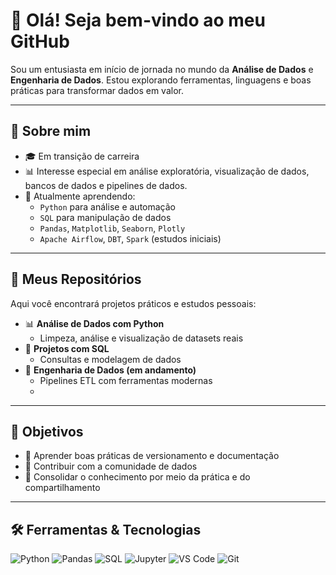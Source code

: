 # 👋 Olá! Seja bem-vindo ao meu GitHub

Sou um entusiasta em início de jornada no mundo da **Análise de Dados** e **Engenharia de Dados**. Estou explorando ferramentas, linguagens e boas práticas para transformar dados em valor.

---

## 🚀 Sobre mim

- 🎓 Em transição de carreira
- 📊 Interesse especial em análise exploratória, visualização de dados, bancos de dados e pipelines de dados.
- 🌱 Atualmente aprendendo:
  - `Python` para análise e automação
  - `SQL` para manipulação de dados
  - `Pandas`, `Matplotlib`, `Seaborn`, `Plotly`
  - `Apache Airflow`, `DBT`, `Spark` (estudos iniciais)

---

## 📁 Meus Repositórios

Aqui você encontrará projetos práticos e estudos pessoais:

- 📊 **Análise de Dados com Python**
  - Limpeza, análise e visualização de datasets reais
- 🧮 **Projetos com SQL**
  - Consultas e modelagem de dados
- 🔄 **Engenharia de Dados (em andamento)**
  - Pipelines ETL com ferramentas modernas
  - 
---

## 📌 Objetivos

- 📘 Aprender boas práticas de versionamento e documentação
- 🤝 Contribuir com a comunidade de dados
- 🧠 Consolidar o conhecimento por meio da prática e do compartilhamento

---

## 🛠️ Ferramentas & Tecnologias

![Python](https://img.shields.io/badge/Python-3776AB?style=flat&logo=python&logoColor=white)
![Pandas](https://img.shields.io/badge/Pandas-150458?style=flat&logo=pandas)
![SQL](https://img.shields.io/badge/SQL-4479A1?style=flat&logo=postgresql&logoColor=white)
![Jupyter](https://img.shields.io/badge/Jupyter-F37626?style=flat&logo=jupyter&logoColor=white)
![VS Code](https://img.shields.io/badge/VS_Code-007ACC?style=flat&logo=visual-studio-code&logoColor=white)
![Git](https://img.shields.io/badge/Git-F05032?style=flat&logo=git&logoColor=white)

